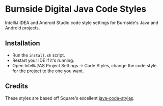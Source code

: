Burnside Digital Java Code Styles
================

IntelliJ IDEA and Android Studio code style settings for Burnside's Java and Android projects.


Installation
------------

 * Run the `install.sh` script.
 * Restart your IDE if it's running.
 * Open IntelliJ/AS Project Settings -> Code Styles, change the code style for the
   project to the one you want.

Credits
------------
These styles are based off Square's excellent [java-code-styles](https://github.com/square/java-code-styles). 

